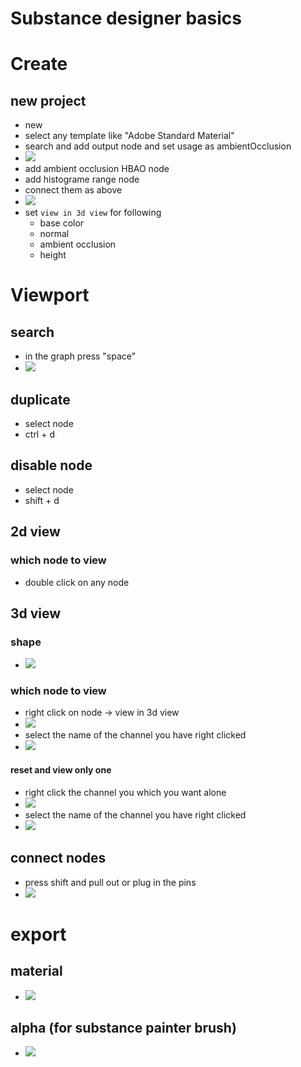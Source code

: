 # **Substance designer basics**

# Create

## new project

- new
- select any template like "Adobe Standard Material"
- search and add output node and set usage as ambientOcclusion
- <img src="./images/basics/basic-setup-control-height-AO.png">
- add ambient occlusion HBAO node
- add histograme range node
- connect them as above
- <img src="./images/basics/basic-project-setup.gif">
- set `view in 3d view` for following
  - base color
  - normal
  - ambient occlusion
  - height

# Viewport

## search

- in the graph press "space"
- <img src="./images/basics/viewport-search-space.png">

## duplicate

- select node
- ctrl + d

## disable node

- select node
- shift + d

## 2d view

### which node to view

- double click on any node

## 3d view

### shape

- <img src="./images/basics/change-output-render-shape.png">

### which node to view

- right click on node -> view in 3d view
- <img src="./images/basics/view-in-3d-view.png">
- select the name of the channel you have right clicked
- <img src="./images/basics/what-to-view-in-3d-view.png">

#### reset and view only one

- right click the channel you which you want alone
- <img src="./images/basics/view-only-one-channel.png">
- select the name of the channel you have right clicked
- <img src="./images/basics/what-to-view-in-3d-view.png">

## connect nodes

- press shift and pull out or plug in the pins
- <img src="./images/basics/pull-out-plug-in-pins.gif">

# export

## material

- <img src="./images/basics/publish-material.gif">

## alpha (for substance painter brush)

- <img src="./images/basics/export-alpha.gif">
